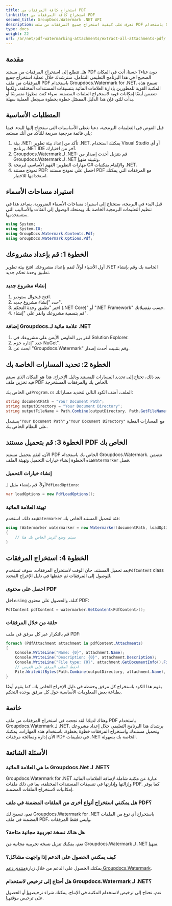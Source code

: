 ```yaml
---
title: استخراج كافة المرفقات من PDF
linktitle: استخراج كافة المرفقات من PDF
second_title: GroupDocs.Watermark .NET API
description: تعرف على كيفية استخراج جميع المرفقات من ملف PDF باستخدام Groupdocs.Watermark لـ .NET. اتبع دليلنا خطوة بخطوة للحصول على عملية استخراج سلسة.
type: docs
weight: 22
url: /ar/net/pdf-watermarking-attachments/extract-all-attachments-pdf/
---
```

## مقدمة
هل تتطلع إلى استخراج المرفقات من مستند PDF دون عناء؟ حسنا، أنت في المكان الصحيح! في هذا البرنامج التعليمي الشامل، سنرشدك خلال عملية استخراج جميع المرفقات من ملف PDF باستخدام Groupdocs.Watermark for .NET. تسمح هذه المكتبة القوية للمطورين بإدارة العلامات المائية بتنسيقات المستندات المختلفة، ولكنها تتضمن أيضًا إمكانات قوية لاستخراج الملفات المضمنة. سواء كنت مطورًا متمرسًا أو بدأت للتو، فإن هذا الدليل المفصّل خطوة بخطوة سيجعل العملية سهلة.
## المتطلبات الأساسية
قبل الغوص في التعليمات البرمجية، دعنا نغطي الأساسيات التي ستحتاج إليها للبدء. فيما يلي قائمة مرجعية سريعة للتأكد من أنك مستعد:
1. بيئة .NET: تأكد من إعداد بيئة تطوير .NET. يمكنك استخدام Visual Studio أو أي برنامج .NET IDE آخر من اختيارك.
2.  Groupdocs.Watermark لـ .NET: قم بتنزيل أحدث إصدار من Groupdocs.Watermark لـ .NET وتثبيته من[هنا](https://releases.groupdocs.com/Watermark/net/).
3. مهارات التطوير: الفهم الأساسي لبرمجة C# والإلمام بمكتبات .NET.
4. نموذج مستند PDF: احصل على نموذج مستند PDF مع المرفقات التي يمكنك استخدامها للاختبار.
## استيراد مساحات الأسماء
قبل البدء في البرمجة، ستحتاج إلى استيراد مساحات الأسماء الضرورية. يساعد هذا في تنظيم التعليمات البرمجية الخاصة بك ويمنحك الوصول إلى الفئات والأساليب التي ستستخدمها.
```csharp
using System;
using System.IO;
using GroupDocs.Watermark.Contents.Pdf;
using GroupDocs.Watermark.Options.Pdf;
```
## الخطوة 1: قم بإعداد مشروعك
أول الأشياء أولاً، لنقم بإعداد مشروعك. افتح بيئة تطوير .NET الخاصة بك وقم بإنشاء تطبيق وحدة تحكم جديد.
### إنشاء مشروع جديد
1. افتح فيجوال ستوديو.
2. حدد "إنشاء مشروع جديد".
3. اختر "تطبيق وحدة التحكم (.NET Core)" أو ".NET Framework" حسب تفضيلاتك.
4. قم بتسمية مشروعك وانقر على "إنشاء".
### إضافة Groupdocs.علامة مائية لـ .NET
1. انقر بزر الماوس الأيمن على مشروعك في Solution Explorer.
2. حدد "إدارة حزم NuGet".
3. ابحث عن "Groupdocs.Watermark" وقم بتثبيت أحدث إصدار.
## الخطوة 2: تحديد المسارات الخاصة بك
بعد ذلك، تحتاج إلى تحديد المسارات للمستند ودليل الإخراج. هذا هو المكان الذي سيتم فيه تخزين ملف PDF الخاص بك والمرفقات المستخرجة.

 في الخاص بك`Program.cs` الملف، أضف الكود التالي لتحديد مساراتك:
```csharp
string documentPath = "Your Document Path";
string outputDirectory = "Your Document Directory";
string outputFileName = Path.Combine(outputDirectory, Path.GetFileName(documentPath));
```
 يستبدل`"Your Document Path"` و`"Your Document Directory"` مع المسارات الفعلية على النظام الخاص بك.
## الخطوة 3: قم بتحميل مستند PDF الخاص بك
 الآن، لنقم بتحميل مستند PDF الخاص بك باستخدام Groupdocs.Watermark. تتضمن هذه الخطوة إنشاء خيارات التحميل وتهيئة الملف`Watermarker` فصل.
### إنشاء خيارات التحميل
 أولاً، قم بإنشاء مثيل لـ`PdfLoadOptions`:
```csharp
var loadOptions = new PdfLoadOptions();
```
### تهيئة العلامة المائية
 بعد ذلك، استخدم`Watermarker` فئة لتحميل المستند الخاص بك:
```csharp
using (Watermarker watermarker = new Watermarker(documentPath, loadOptions))
{
    // سيتم وضع الرمز الخاص بك هنا
}
```
## الخطوة 4: استخراج المرفقات
بعد تحميل المستند، حان الوقت لاستخراج المرفقات. سوف تستخدم`PdfContent` class للوصول إلى المرفقات ثم حفظها في دليل الإخراج المحدد.
### احصل على محتوى PDF
 داخل`using` كتلة، والحصول على محتوى PDF:
```csharp
PdfContent pdfContent = watermarker.GetContent<PdfContent>();
```
### حلقة من خلال المرفقات
قم بالتكرار عبر كل مرفق في ملف PDF:
```csharp
foreach (PdfAttachment attachment in pdfContent.Attachments)
{
    Console.WriteLine("Name: {0}", attachment.Name);
    Console.WriteLine("Description: {0}", attachment.Description);
    Console.WriteLine("File type: {0}", attachment.GetDocumentInfo().FileType);
    // احفظ الملف المرفق على القرص
    File.WriteAllBytes(Path.Combine(outputDirectory, attachment.Name), attachment.Content);
}
```
يقوم هذا الكود باستخراج كل مرفق وحفظه في دليل الإخراج الخاص بك. كما يقوم أيضًا بطباعة بعض المعلومات الأساسية حول كل مرفق بوحدة التحكم.
## خاتمة
وهناك لديك! لقد نجحت في استخراج المرفقات من ملف PDF باستخدام Groupdocs.Watermark لـ .NET. يرشدك هذا البرنامج التعليمي خلال إعداد مشروعك وتحميل مستندك واستخراج المرفقات خطوة بخطوة. باستخدام هذه المهارات، يمكنك الآن إدارة ومعالجة مرفقات PDF في تطبيقات .NET الخاصة بك بسهولة.
## الأسئلة الشائعة
### ما هي العلامة المائية Groupdocs.Net لـ .NET؟
Groupdocs.Watermark for .NET عبارة عن مكتبة شاملة لإضافة العلامات المائية وإزالتها وإدارتها في تنسيقات المستندات المختلفة، بما في ذلك ملفات PDF. كما يوفر إمكانيات لاستخراج الملفات المضمنة.
### هل يمكنني استخراج أنواع أخرى من الملفات المضمنة في ملف PDF؟
نعم، تسمح لك Groupdocs.Watermark for .NET باستخراج أي نوع من الملفات المضمنة في ملف PDF، وليس فقط المرفقات.
### هل هناك نسخة تجريبية مجانية متاحة؟
 نعم، يمكنك تنزيل نسخة تجريبية مجانية من Groupdocs.Watermark لـ .NET من[هنا](https://releases.groupdocs.com/).
### كيف يمكنني الحصول على الدعم إذا واجهت مشاكل؟
 يمكنك الحصول على الدعم من خلال زيارة[منتدى دعم Groupdocs.Watermark](https://forum.groupdocs.com/c/watermark/19).
### هل أحتاج إلى ترخيص لاستخدام Groupdocs.Watermark لـ .NET؟
 نعم، تحتاج إلى ترخيص لاستخدام المكتبة في الإنتاج. يمكنك شراء ترخيص[هنا](https://purchase.groupdocs.com/buy) أو الحصول على ترخيص مؤقت[هنا](https://purchase.groupdocs.com/temporary-license/).